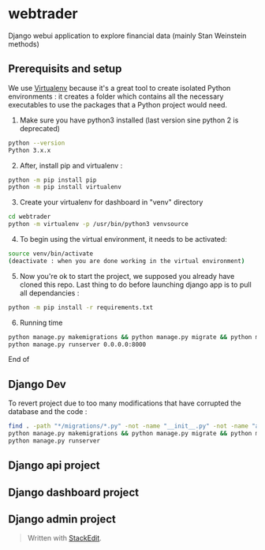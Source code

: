 # webtrader
Django webui application to explore financial data (mainly Stan Weinstein methods)

## Prerequisits and setup
We use [Virtualenv](http://pypi.org/project/virtualenv) because it's a great tool to create isolated Python environments : it creates a folder which contains all the necessary executables to use the packages that a Python project would need.

1. Make sure you have python3 installed (last version sine python 2 is deprecated)
```bash
python --version
Python 3.x.x
```
2. After, install pip and virtualenv :
```bash
python -m pip install pip
python -m pip install virtualenv
```
3. Create your virtualenv for dashboard in "venv" directory
```bash
cd webtrader
python -m virtualenv -p /usr/bin/python3 venvsource 
```
4. To begin using the virtual environment, it needs to be activated:
```bash
source venv/bin/activate
(deactivate : when you are done working in the virtual environment)
```
5. Now you're ok to start the project, we supposed you already have cloned this repo. Last thing to do before launching django app is to pull all dependancies :
```bash
python -m pip install -r requirements.txt
```
6. Running time
```bash
python manage.py makemigrations && python manage.py migrate && python manage.py createsuperuser
python manage.py runserver 0.0.0.0:8000
```
End of 
## Django Dev

To revert project due to too many modifications that have corrupted the database and the code :
```bash
find . -path "*/migrations/*.py" -not -name "__init__.py" -not -name "admin_sqlite.py" -delete && find . -path "*/migrations/*.pyc"  -delete && rm -f db.sqlite3
python manage.py makemigrations && python manage.py migrate && python manage.py createsuperuser
python manage.py runserver
```

## Django api project


## Django dashboard project


## Django admin project


> Written with [StackEdit](https://stackedit.io/).
